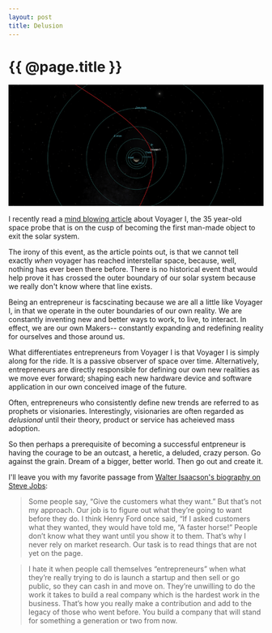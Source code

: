 ```yaml
---
layout: post
title: Delusion
---
```


# {{ @page.title }}

![Lonely Voyager I](/images/voyager.png)

I recently read a [mind blowing article](http://www.theatlantic.com/technology/archive/2012/06/get-ready-because-voyager-i-is-this-close-to-leaving-our-solar-system/258456/) about Voyager I, the 35 year-old space probe that is on the cusp of becoming the first man-made object to exit the solar system.

The irony of this event, as the article points out, is that we cannot tell exactly *when* voyager has reached interstellar space, because, well, nothing has ever been there before. There is no historical event that would help prove it has crossed the outer boundary of our solar system because we really don't know where that line exists.

Being an entrepreneur is facscinating because we are all a little like Voyager I, in that we operate in the outer boundaries of our own reality. We are constantly inventing new and better ways to work, to live, to interact. In effect, we are our own Makers-- constantly expanding and redefining reality for ourselves and those around us.

What differentiates entrepreneurs from Voyager I is that Voyager I is simply along for the ride. It is a passive observer of space over time. Alternatively, entrepreneurs are directly responsible for defining our own new realities as we move ever forward; shaping each new hardware device and software application in our own conceived image of the future.

Often, entrepreneurs who consistently define new trends are  referred to as prophets or visionaries. Interestingly, visionaries are often regarded as *delusional* until their theory, product or service has acheieved mass adoption.

So then perhaps a prerequisite of becoming a successful entpreneur is having the courage to be an outcast, a heretic, a deluded, crazy person. Go against the grain. Dream of a bigger, better world. Then go out and create it.

I'll leave you with my favorite passage from [Walter Isaacson's biography on Steve Jobs](http://www.amazon.com/gp/product/1451648537/ref=as_li_qf_sp_asin_il_tl?ie=UTF8&camp=1789&creative=9325&creativeASIN=1451648537&linkCode=as2&tag=hitting406-20):

>Some people say, “Give the customers what they want.” But that’s not my approach. Our job is to figure out what they’re going to want before they do. I think Henry Ford once said, “If I asked customers what they wanted, they would have told me, “A faster horse!” People don’t know what they want until you show it to them. That’s why I never rely on market research. Our task is to read things that are not yet on the page.

>I hate it when people call themselves “entrepreneurs” when what they’re really trying to do is launch a startup and then sell or go public, so they can cash in and move on. They’re unwilling to do the work it takes to build a real company which is the hardest work in the business. That’s how you really make a contribution and add to the legacy of those who went before. You build a company that will stand for something a generation or two from now.
